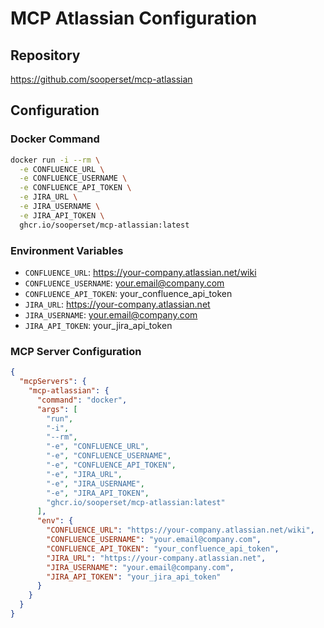 # MCP Atlassian Configuration

## Repository
https://github.com/sooperset/mcp-atlassian

## Configuration

### Docker Command
```bash
docker run -i --rm \
  -e CONFLUENCE_URL \
  -e CONFLUENCE_USERNAME \
  -e CONFLUENCE_API_TOKEN \
  -e JIRA_URL \
  -e JIRA_USERNAME \
  -e JIRA_API_TOKEN \
  ghcr.io/sooperset/mcp-atlassian:latest
```

### Environment Variables
- `CONFLUENCE_URL`: https://your-company.atlassian.net/wiki
- `CONFLUENCE_USERNAME`: your.email@company.com
- `CONFLUENCE_API_TOKEN`: your_confluence_api_token
- `JIRA_URL`: https://your-company.atlassian.net
- `JIRA_USERNAME`: your.email@company.com
- `JIRA_API_TOKEN`: your_jira_api_token

### MCP Server Configuration
```json
{
  "mcpServers": {
    "mcp-atlassian": {
      "command": "docker",
      "args": [
        "run",
        "-i",
        "--rm",
        "-e", "CONFLUENCE_URL",
        "-e", "CONFLUENCE_USERNAME",
        "-e", "CONFLUENCE_API_TOKEN",
        "-e", "JIRA_URL",
        "-e", "JIRA_USERNAME",
        "-e", "JIRA_API_TOKEN",
        "ghcr.io/sooperset/mcp-atlassian:latest"
      ],
      "env": {
        "CONFLUENCE_URL": "https://your-company.atlassian.net/wiki",
        "CONFLUENCE_USERNAME": "your.email@company.com",
        "CONFLUENCE_API_TOKEN": "your_confluence_api_token",
        "JIRA_URL": "https://your-company.atlassian.net",
        "JIRA_USERNAME": "your.email@company.com",
        "JIRA_API_TOKEN": "your_jira_api_token"
      }
    }
  }
}
```